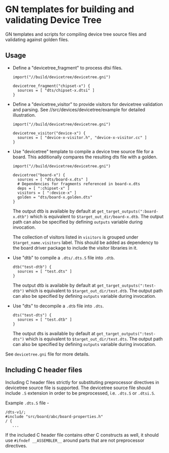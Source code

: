 # GN templates for building and validating Device Tree

GN templates and scripts for compiling device tree source files and validating against golden files.

## Usage
* Define a "devicetree_fragment" to process dtsi files.
  ```
  import("//build/devicetree/devicetree.gni")

  devicetree_fragment("chipset-x") {
    sources = [ "dts/chipset-x.dtsi" ]
  }
  ```

* Define a "devicetree_visitor" to provide visitors for devicetree validation and parsing.
See //src/devices/devicetree/example for detailed illustration.
  ```
  import("//build/devicetree/devicetree.gni")

  devicetree_visitor("device-x") {
    sources = [ "device-x-visitor.h", "device-x-visitor.cc" ]
  }
  ```

* Use "devicetree" template to compile a device tree source file for a board. This additionally compares the resulting dts file with a golden.
  ```
  import("//build/devicetree/devicetree.gni")

  devicetree("board-x") {
    sources = [ "dts/board-x.dts" ]
    # Dependencies for fragments referenced in board-x.dts
    deps = [ ":chipset-x" ]
    visitors = [ ":device-x" ]
    golden = "dts/board-x.golden.dts"
  }
  ```
  The output dtb is available by default at `get_target_outputs(":board-x.dtb")` which is equivalent
  to `$target_out_dir/board-x.dtb`. The output path can also be specified by defining `outputs`
  variable during invocation.

  The collection of visitors listed in `visitors` is grouped under `$target_name.visitors` label. This
  should be added as dependency to the board driver package to include the visitor libraries in it.

* Use "dtb" to compile a `.dts/.dts.S` file into `.dtb`.
  ```
  dtb("test-dtb") {
    sources = [ "test.dts" ]
  }
  ```
  The output dtb is available by default at `get_target_outputs(":test-dtb")` which is equivalent to
  `$target_out_dir/test.dtb`. The output path can also be specified by defining `outputs` variable
  during invocation.

* Use "dts" to decompile a `.dtb` file into `.dts`.
  ```
  dts("test-dts") {
    sources = [ "test.dtb" ]
  }
  ```
  The output dts is available by default at `get_target_outputs(":test-dts")` which is equivalent to
  `$target_out_dir/test.dts`. The output path can also be specified by defining `outputs` variable
  during invocation.

See  `devicetree.gni` file for more details.

## Including C header files

Including C header files strictly for substituting preprocessor directives in devicetree source file is supported.
The devicetree source file should include `.S` extension in order to be preprocessed, i.e. `.dts.S` or `.dtsi.S`.

Example `.dts.S` file -
```
/dts-v1/;
#include "src/board/abc/board-properties.h"
/ {
   ...
```
If the included C header file contains other C constructs as well, it should use `#ifndef __ASSEMBLER__` around parts
that are not preprocessor directives.
